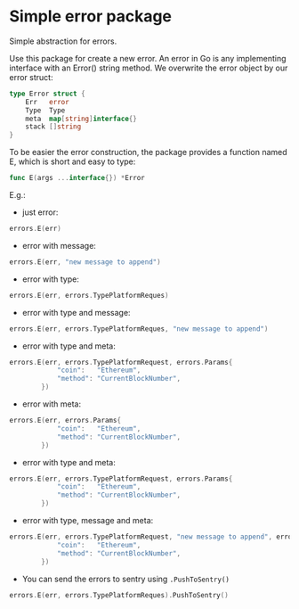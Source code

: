 # Simple error package

Simple abstraction for errors.

Use this package for create a new error.
An error in Go is any implementing interface with an Error() string method. We overwrite the error object by our error struct:

```go
type Error struct {
	Err   error
	Type  Type
	meta  map[string]interface{}
	stack []string
}
```

To be easier the error construction, the package provides a function named E, which is short and easy to type:

```go
func E(args ...interface{}) *Error
```

E.g.:
- just error:
```go
errors.E(err)
```

- error with message:
```go
errors.E(err, "new message to append")
```

- error with type:
```go
errors.E(err, errors.TypePlatformReques)
```

- error with type and message:
```go
errors.E(err, errors.TypePlatformReques, "new message to append")
```


- error with type and meta:
```go
errors.E(err, errors.TypePlatformRequest, errors.Params{
			"coin":   "Ethereum",
			"method": "CurrentBlockNumber",
		})
```

- error with meta:
```go
errors.E(err, errors.Params{
			"coin":   "Ethereum",
			"method": "CurrentBlockNumber",
		})
```

- error with type and meta:
```go
errors.E(err, errors.TypePlatformRequest, errors.Params{
			"coin":   "Ethereum",
			"method": "CurrentBlockNumber",
		})
```

- error with type, message and meta:
```go
errors.E(err, errors.TypePlatformRequest, "new message to append", errors.Params{
			"coin":   "Ethereum",
			"method": "CurrentBlockNumber",
		})
```


- You can send the errors to sentry using `.PushToSentry()`
```go
errors.E(err, errors.TypePlatformReques).PushToSentry()
```


